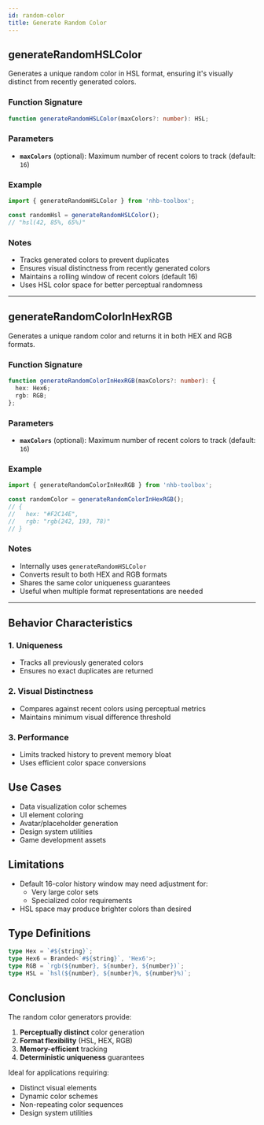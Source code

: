 ```yaml
---
id: random-color  
title: Generate Random Color  
---
```


<!-- markdownlint-disable-file MD024 -->
## generateRandomHSLColor

Generates a unique random color in HSL format, ensuring it's visually distinct from recently generated colors.

### Function Signature

```typescript
function generateRandomHSLColor(maxColors?: number): HSL;
```

### Parameters

- **`maxColors`** (optional): Maximum number of recent colors to track (default: `16`)

### Example

```typescript
import { generateRandomHSLColor } from 'nhb-toolbox';

const randomHsl = generateRandomHSLColor();
// "hsl(42, 85%, 65%)"
```

### Notes

- Tracks generated colors to prevent duplicates
- Ensures visual distinctness from recently generated colors
- Maintains a rolling window of recent colors (default 16)
- Uses HSL color space for better perceptual randomness

---

## generateRandomColorInHexRGB

Generates a unique random color and returns it in both HEX and RGB formats.

### Function Signature

```typescript
function generateRandomColorInHexRGB(maxColors?: number): {
  hex: Hex6;
  rgb: RGB;
};
```

### Parameters

- **`maxColors`** (optional): Maximum number of recent colors to track (default: `16`)

### Example

```typescript
import { generateRandomColorInHexRGB } from 'nhb-toolbox';

const randomColor = generateRandomColorInHexRGB();
// {
//   hex: "#F2C14E",
//   rgb: "rgb(242, 193, 78)"
// }
```

### Notes

- Internally uses `generateRandomHSLColor`
- Converts result to both HEX and RGB formats
- Shares the same color uniqueness guarantees
- Useful when multiple format representations are needed

---

## Behavior Characteristics

### 1. **Uniqueness**

- Tracks all previously generated colors
- Ensures no exact duplicates are returned

### 2. **Visual Distinctness**

- Compares against recent colors using perceptual metrics
- Maintains minimum visual difference threshold

### 3. **Performance**

- Limits tracked history to prevent memory bloat
- Uses efficient color space conversions

## Use Cases

- Data visualization color schemes
- UI element coloring
- Avatar/placeholder generation
- Design system utilities
- Game development assets

## Limitations

- Default 16-color history window may need adjustment for:
  - Very large color sets
  - Specialized color requirements
- HSL space may produce brighter colors than desired

## Type Definitions

```typescript
type Hex = `#${string}`;
type Hex6 = Branded<`#${string}`, 'Hex6'>;
type RGB = `rgb(${number}, ${number}, ${number})`;
type HSL = `hsl(${number}, ${number}%, ${number}%)`;
```

## Conclusion

The random color generators provide:

1. **Perceptually distinct** color generation
2. **Format flexibility** (HSL, HEX, RGB)
3. **Memory-efficient** tracking
4. **Deterministic uniqueness** guarantees

Ideal for applications requiring:

- Distinct visual elements
- Dynamic color schemes
- Non-repeating color sequences
- Design system utilities
